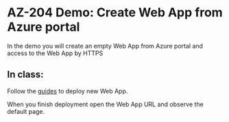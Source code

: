 # AZ-204 Demo: Create Web App from Azure portal

In the demo you will create an empty Web App from Azure portal and access to the Web App by HTTPS

## In class:

Follow the [guides](https://docs.microsoft.com/en-us/learn/modules/host-a-web-app-with-azure-app-service/2-create-a-web-app-in-the-azure-portal) to deploy new Web App.



When you finish deployment open the Web App URL and observe the default page.
